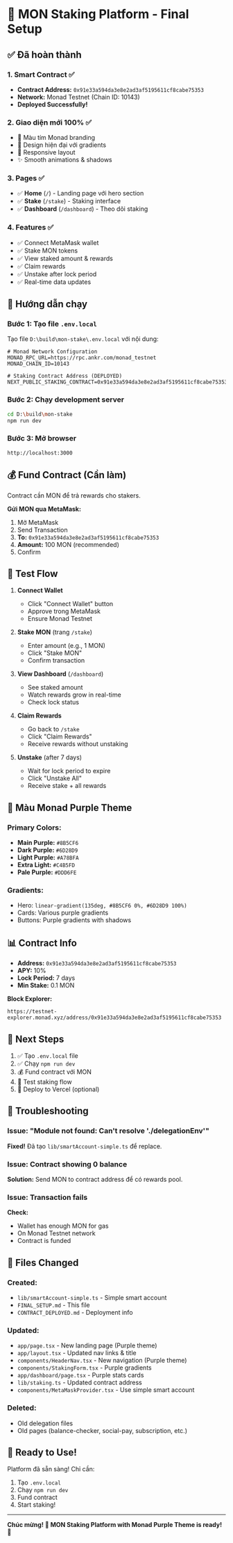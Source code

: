# 🎉 MON Staking Platform - Final Setup

## ✅ Đã hoàn thành

### 1. Smart Contract ✅
- **Contract Address:** `0x91e33a594da3e8e2ad3af5195611cf8cabe75353`
- **Network:** Monad Testnet (Chain ID: 10143)
- **Deployed Successfully!**

### 2. Giao diện mới 100% ✅
- 💜 Màu tím Monad branding
- 🎨 Design hiện đại với gradients
- 📱 Responsive layout
- ✨ Smooth animations & shadows

### 3. Pages ✅
- ✅ **Home** (`/`) - Landing page với hero section
- ✅ **Stake** (`/stake`) - Staking interface
- ✅ **Dashboard** (`/dashboard`) - Theo dõi staking

### 4. Features ✅
- ✅ Connect MetaMask wallet
- ✅ Stake MON tokens
- ✅ View staked amount & rewards
- ✅ Claim rewards
- ✅ Unstake after lock period
- ✅ Real-time data updates

## 🚀 Hướng dẫn chạy

### Bước 1: Tạo file `.env.local`

Tạo file `D:\build\mon-stake\.env.local` với nội dung:

```env
# Monad Network Configuration
MONAD_RPC_URL=https://rpc.ankr.com/monad_testnet
MONAD_CHAIN_ID=10143

# Staking Contract Address (DEPLOYED)
NEXT_PUBLIC_STAKING_CONTRACT=0x91e33a594da3e8e2ad3af5195611cf8cabe75353
```

### Bước 2: Chạy development server

```bash
cd D:\build\mon-stake
npm run dev
```

### Bước 3: Mở browser

```
http://localhost:3000
```

## 💰 Fund Contract (Cần làm)

Contract cần MON để trả rewards cho stakers.

**Gửi MON qua MetaMask:**
1. Mở MetaMask
2. Send Transaction
3. **To:** `0x91e33a594da3e8e2ad3af5195611cf8cabe75353`
4. **Amount:** 100 MON (recommended)
5. Confirm

## 🧪 Test Flow

1. **Connect Wallet**
   - Click "Connect Wallet" button
   - Approve trong MetaMask
   - Ensure Monad Testnet

2. **Stake MON** (trang `/stake`)
   - Enter amount (e.g., 1 MON)
   - Click "Stake MON"
   - Confirm transaction

3. **View Dashboard** (`/dashboard`)
   - See staked amount
   - Watch rewards grow in real-time
   - Check lock status

4. **Claim Rewards**
   - Go back to `/stake`
   - Click "Claim Rewards"
   - Receive rewards without unstaking

5. **Unstake** (after 7 days)
   - Wait for lock period to expire
   - Click "Unstake All"
   - Receive stake + all rewards

## 🎨 Màu Monad Purple Theme

### Primary Colors:
- **Main Purple:** `#8B5CF6`
- **Dark Purple:** `#6D28D9`
- **Light Purple:** `#A78BFA`
- **Extra Light:** `#C4B5FD`
- **Pale Purple:** `#DDD6FE`

### Gradients:
- Hero: `linear-gradient(135deg, #8B5CF6 0%, #6D28D9 100%)`
- Cards: Various purple gradients
- Buttons: Purple gradients with shadows

## 📊 Contract Info

- **Address:** `0x91e33a594da3e8e2ad3af5195611cf8cabe75353`
- **APY:** 10%
- **Lock Period:** 7 days
- **Min Stake:** 0.1 MON

**Block Explorer:**
```
https://testnet-explorer.monad.xyz/address/0x91e33a594da3e8e2ad3af5195611cf8cabe75353
```

## 🎯 Next Steps

1. ✅ Tạo `.env.local` file
2. ✅ Chạy `npm run dev`
3. 💰 Fund contract với MON
4. 🧪 Test staking flow
5. 🚀 Deploy to Vercel (optional)

## 🐛 Troubleshooting

### Issue: "Module not found: Can't resolve './delegationEnv'"
**Fixed!** Đã tạo `lib/smartAccount-simple.ts` để replace.

### Issue: Contract showing 0 balance
**Solution:** Send MON to contract address để có rewards pool.

### Issue: Transaction fails
**Check:**
- Wallet has enough MON for gas
- On Monad Testnet network
- Contract is funded

## 📝 Files Changed

### Created:
- `lib/smartAccount-simple.ts` - Simple smart account
- `FINAL_SETUP.md` - This file
- `CONTRACT_DEPLOYED.md` - Deployment info

### Updated:
- `app/page.tsx` - New landing page (Purple theme)
- `app/layout.tsx` - Updated nav links & title
- `components/HeaderNav.tsx` - New navigation (Purple theme)
- `components/StakingForm.tsx` - Purple gradients
- `app/dashboard/page.tsx` - Purple stats cards
- `lib/staking.ts` - Updated contract address
- `components/MetaMaskProvider.tsx` - Use simple smart account

### Deleted:
- Old delegation files
- Old pages (balance-checker, social-pay, subscription, etc.)

## 🎊 Ready to Use!

Platform đã sẵn sàng! Chỉ cần:
1. Tạo `.env.local`
2. Chạy `npm run dev`
3. Fund contract
4. Start staking!

---

**Chúc mừng! 🎉 MON Staking Platform with Monad Purple Theme is ready!** 💜

